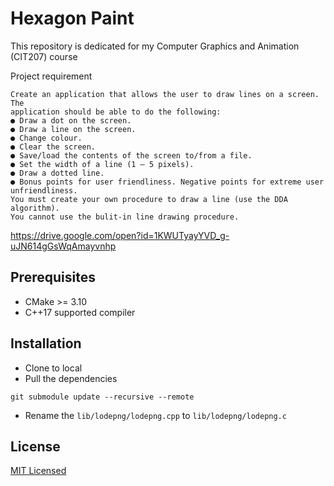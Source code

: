 # Hexagon Paint

This repository is dedicated for my Computer Graphics and Animation (CIT207) course

Project requirement

```
Create an application that allows the user to draw lines on a screen. The
application should be able to do the following:
● Draw a dot on the screen.
● Draw a line on the screen.
● Change colour.
● Clear the screen.
● Save/load the contents of the screen to/from a file.
● Set the width of a line (1 – 5 pixels).
● Draw a dotted line.
● Bonus points for user friendliness. Negative points for extreme user
unfriendliness.
You must create your own procedure to draw a line (use the DDA algorithm).
You cannot use the bulit-in line drawing procedure.
```

https://drive.google.com/open?id=1KWUTyayYVD_g-uJN614gGsWqAmayvnhp

## Prerequisites

- CMake >= 3.10
- C++17 supported compiler

## Installation

- Clone to local
- Pull the dependencies

```
git submodule update --recursive --remote
```

- Rename the `lib/lodepng/lodepng.cpp` to `lib/lodepng/lodepng.c`

## License

[MIT Licensed](LICENSE)

